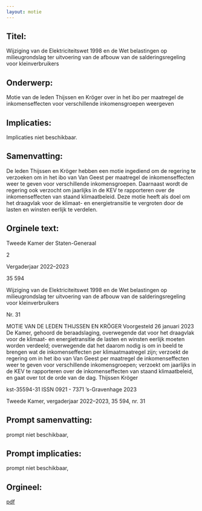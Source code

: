 ```yaml
---
layout: motie
---
```

## Titel:
Wijziging van de Elektriciteitswet 1998 en de Wet belastingen op milieugrondslag ter uitvoering van de afbouw van de salderingsregeling voor kleinverbruikers
## Onderwerp:
Motie van de leden Thijssen en Kröger over in het ibo per maatregel de inkomenseffecten voor verschillende inkomensgroepen weergeven
## Implicaties:
Implicaties niet beschikbaar.
## Samenvatting:

De leden Thijssen en Kröger hebben een motie ingediend om de regering te verzoeken om in het ibo van Van Geest per maatregel de inkomenseffecten weer te geven voor verschillende inkomensgroepen. Daarnaast wordt de regering ook verzocht om jaarlijks in de KEV te rapporteren over de inkomenseffecten van staand klimaatbeleid. Deze motie heeft als doel om het draagvlak voor de klimaat- en energietransitie te vergroten door de lasten en winsten eerlijk te verdelen.
## Orginele text:


Tweede Kamer der Staten-Generaal

2

Vergaderjaar 2022–2023

35 594

Wijziging van de Elektriciteitswet 1998 en de
Wet belastingen op milieugrondslag ter
uitvoering van de afbouw van de
salderingsregeling voor kleinverbruikers

Nr. 31

MOTIE VAN DE LEDEN THIJSSEN EN KRÖGER
Voorgesteld 26 januari 2023
De Kamer,
gehoord de beraadslaging,
overwegende dat voor het draagvlak voor de klimaat- en energietransitie
de lasten en winsten eerlijk moeten worden verdeeld;
overwegende dat het daarom nodig is om in beeld te brengen wat de
inkomenseffecten per klimaatmaatregel zijn;
verzoekt de regering om in het ibo van Van Geest per maatregel de
inkomenseffecten weer te geven voor verschillende inkomensgroepen;
verzoekt om jaarlijks in de KEV te rapporteren over de inkomenseffecten
van staand klimaatbeleid,
en gaat over tot de orde van de dag.
Thijssen
Kröger

kst-35594-31
ISSN 0921 - 7371
’s-Gravenhage 2023

Tweede Kamer, vergaderjaar 2022–2023, 35 594, nr. 31


## Prompt samenvatting:
prompt niet beschikbaar,

## Prompt implicaties:
prompt niet beschikbaar,
## Orgineel:
[pdf](https://gegevensmagazijn.tweedekamer.nl/OData/v4/2.0/Document(6b888b8a-1371-42a6-b59a-5f7c58fa8cfb)/resource)
